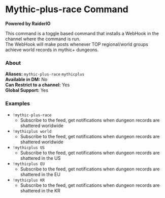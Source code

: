 # Mythic-plus-race Command

**Powered by RaiderIO**

This command is a toggle based command that installs a WebHook in the channel where the command is run.  
The WebHook will make posts whenever TOP regional/world groups achieve world records in mythic+ dungeons.

### About

**Aliases:** `mythic-plus-race` `mythicplus`  
**Available in DM:** No  
**Can Restrict to a channel:** Yes  
**Global Support:** Yes  

### Examples

* `!mythic-plus-race`
    - Subscribe to the feed, get notifications when dungeon records are shattered worldwide
* `!mythicplus world`
    - Subscribe to the feed, get notifications when dungeon records are shattered worldwide
* `!mythicplus US`
    - Subscribe to the feed, get notifications when dungeon records are shattered in the US
* `!mythicplus EU`
    - Subscribe to the feed, get notifications when dungeon records are shattered in the EU
* `!mythicplus KR`
    - Subscribe to the feed, get notifications when dungeon records are shattered in the KR
